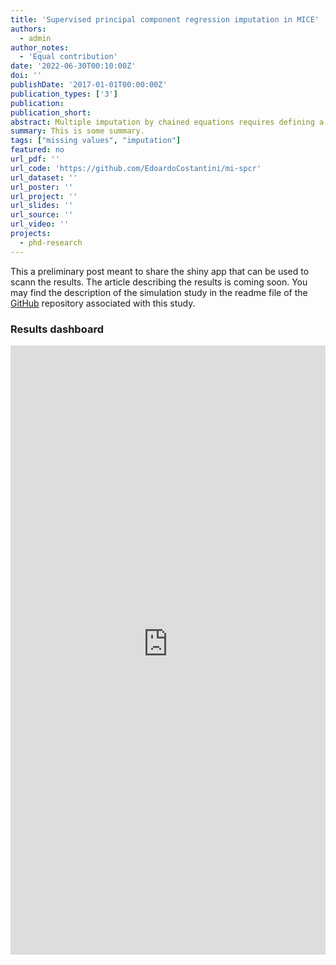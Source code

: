 ```yaml
---
title: 'Supervised principal component regression imputation in MICE'
authors:
  - admin
author_notes:
  - 'Equal contribution'
date: '2022-06-30T00:10:00Z'
doi: ''
publishDate: '2017-01-01T00:00:00Z'
publication_types: ['3']
publication: 
publication_short: 
abstract: Multiple imputation by chained equations requires defining a univariate imputation model for every variable under imputation. This can be a daunting task, especially with large social surveys with many variables. In this work, we compare different ways of using principal component regressions (PCR) to bypass this decision. In particular, we explore whether different supervision approaches to PCR can improve the imputation performance.
summary: This is some summary.
tags: ["missing values", "imputation"]
featured: no
url_pdf: ''
url_code: 'https://github.com/EdoardoCostantini/mi-spcr'
url_dataset: ''
url_poster: ''
url_project: ''
url_slides: ''
url_source: ''
url_video: ''
projects:
  - phd-research
---
```


This a preliminary post meant to share the shiny app that can be used to scann the results.
The article describing the results is coming soon.
You may find the description of the simulation study in the readme file of the [GitHub](https://github.com/EdoardoCostantini/mi-spcr) repository associated with this study.

### Results dashboard

<iframe height="975" width="100%" frameborder="no" src="https://edoardocostantini.shinyapps.io/mi-pcr-plot/?_ga=2.193807589.95894774.1658930327-1213691852.1658930327"> </iframe>
